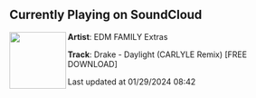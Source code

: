 ## Currently Playing on SoundCloud

[<img align="left" width="100" src="https://i1.sndcdn.com/artworks-5crlWhUuuOB49zH2-hskzVw-t500x500.jpg">](https://soundcloud.com/edmfamilyextras/drake-daylight-carlyle-remix-free-download)

**Artist**: EDM FAMILY Extras 

**Track**: Drake - Daylight (CARLYLE Remix) [FREE DOWNLOAD]

Last updated at 01/29/2024 08:42
